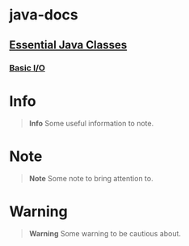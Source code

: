 # java-docs

## [Essential Java Classes](./essential/index.md)

### [Basic I/O](./essential/io/index.md)


# Info

> **Info** Some useful information to note.

# Note

> **Note** Some note to bring attention to.

# Warning

> **Warning** Some warning to be cautious about.